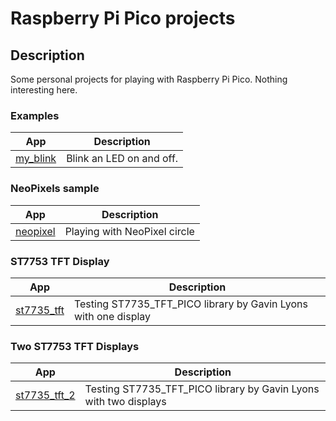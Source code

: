 # Raspberry Pi Pico projects

## Description

Some personal projects for playing with Raspberry Pi Pico. Nothing interesting here.

###  Examples

App|Description
---|---
[my_blink](my_blink) | Blink an LED on and off.


### NeoPixels sample

App|Description 
---|---
[neopixel](neopixel) | Playing with NeoPixel circle


### ST7753 TFT Display

App|Description 
---|---
[st7735_tft](st7735_tft) | Testing ST7735_TFT_PICO library by Gavin Lyons with one display

### Two ST7753 TFT Displays

App|Description 
---|---
[st7735_tft_2](st7735_tft_2) | Testing ST7735_TFT_PICO library by Gavin Lyons with two displays
